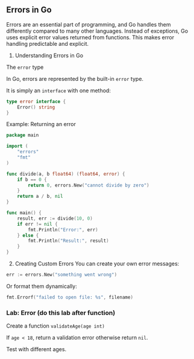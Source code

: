 ## Errors in Go

Errors are an essential part of programming, and Go handles them differently compared to many other languages. Instead of exceptions, Go uses explicit error values returned from functions. This makes error handling predictable and explicit.

1. Understanding Errors in Go

The `error` type

In Go, errors are represented by the built-in `error` type.

It is simply an `interface` with one method:

```go
type error interface {
    Error() string
}
```

Example: Returning an error

```go
package main

import (
    "errors"
    "fmt"
)

func divide(a, b float64) (float64, error) {
    if b == 0 {
        return 0, errors.New("cannot divide by zero")
    }
    return a / b, nil
}

func main() {
    result, err := divide(10, 0)
    if err != nil {
        fmt.Println("Error:", err)
    } else {
        fmt.Println("Result:", result)
    }
}
```

2. Creating Custom Errors
You can create your own error messages:

```go
err := errors.New("something went wrong")
```
Or format them dynamically:
```go
fmt.Errorf("failed to open file: %s", filename)
```


### Lab: Error (do this lab after function)

Create a function `validateAge(age int)`

If `age < 18`, return a validation error otherwise return `nil`.

Test with different ages.